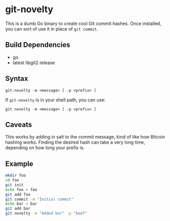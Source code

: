 git-novelty
===========

This is a dumb Go binary to create cool Git commit hashes. Once installed, you
can sort of use it in place of `git commit`.

Build Dependencies
------------------

* go
* latest libgit2 release

Syntax
------

`git-novelty -m <message> [ -p <prefix> ]`

If `git-novelty` is in your shell path, you can use:

`git novelty -m <message> [ -p <prefix> ]`

Caveats
-------

This works by adding in salt to the commit message, kind of like how Bitcoin
hashing works. Finding the desired hash can take a very long time, depending on
how long your prefix is.

Example
-------

```bash
mkdir foo
cd foo
git init
echo foo > foo
git add foo
git commit -m "Initial commit"
echo bar > bar
git add bar
git novelty -m "Added bar" -p "beef"
```
